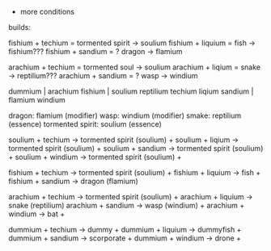 - more conditions

builds:

fishium + techium = tormented spirit -> soulium
fishium + liquium = fish -> fishium???
fishium + sandium = ? dragon -> flamium

arachium + techium = tormented soul -> soulium
arachium + liqium = snake -> reptilium???
arachium + sandium = ? wasp -> windium

dummium | arachium fishium | soulium reptilium
techium liqium sandium | flamium windium

dragon: flamium (modifier)
wasp: windium (modifier)
smake: reptilium (essence)
tormented spirit: soulium (essence)

soulium + techium -> tormented spirit (soulium) +
soulium + liqium -> tormented spirit (soulium) +
soulium + sandium -> tormented spirit (soulium) +
soulium + windium -> tormented spirit (soulium) +

<!-- soulium + flamium -> tormented spirit (soulium) -->

fishium + techium -> tormented spirit (soulium) +
fishium + liquium -> fish +
fishium + sandium -> dragon (flamium)

<!-- fishium + windium -> ? seagull carying a fish -->
<!-- fishium + flamium -> ? fish stake -->

arachium + techium -> tormented spirit (soulium) +
arachium + liquium -> snake (reptilium)
arachium + sandium -> wasp (windium) +
arachium + windium -> bat +

<!-- arachium + flamium -> ? firebug -->

dummium + techium -> dummy +
dummium + liquium -> dummyfish +
dummium + sandium -> scorporate +
dummium + windium -> drone +

<!-- dummium + flamium -> ? lighter -->

<!-- reptilium + techium -> ? godzilla robot -->
<!-- reptilium + liquium -> ? wednesday dudes -->
<!-- reptilium + sandium -> ? dune worm ??? -->
<!-- reptilium + windium -> ? prerodactyl -->
<!-- reptilium + flamium -> ? fire snail (fire in place of the hous) -->
